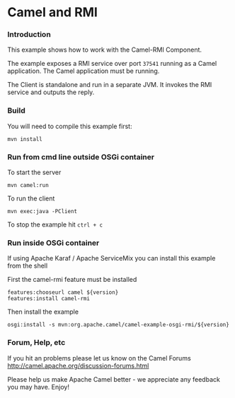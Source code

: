 # Camel and RMI

### Introduction

This example shows how to work with the Camel-RMI Component.

The example exposes a RMI service over port `37541` running as a Camel application.
The Camel application must be running.

The Client is standalone and run in a separate JVM. It invokes the RMI service and outputs the reply.

### Build

You will need to compile this example first:

	mvn install

### Run from cmd line outside OSGi container

To start the server

	mvn camel:run

To run the client

	mvn exec:java -PClient

To stop the example hit `ctrl + c`


### Run inside OSGi container

If using Apache Karaf / Apache ServiceMix you can install this example
from the shell

First the camel-rmi feature must be installed

	features:chooseurl camel ${version}
	features:install camel-rmi

Then install the example

	osgi:install -s mvn:org.apache.camel/camel-example-osgi-rmi/${version}

### Forum, Help, etc 

If you hit an problems please let us know on the Camel Forums <http://camel.apache.org/discussion-forums.html>

Please help us make Apache Camel better - we appreciate any feedback you may
have.  Enjoy!

